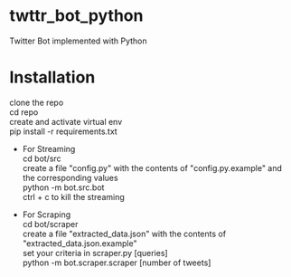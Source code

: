 # twttr_bot_python
Twitter Bot implemented with Python

# Installation

clone the repo <br>
cd repo <br>
create and activate virtual env <br>
pip install -r requirements.txt <br>

- For Streaming <br>
  cd bot/src <br>
  create a file "config.py" with the contents of "config.py.example" and the corresponding values<br>
  python -m bot.src.bot <br>
  ctrl + c to kill the streaming <br>

- For Scraping <br>
  cd bot/scraper <br>
  create a file "extracted_data.json" with the contents of "extracted_data.json.example"<br>
  set your criteria in scraper.py [queries] <br>
  python -m bot.scraper.scraper [number of tweets] <br>
